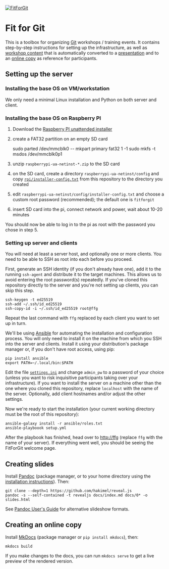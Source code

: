 [![FitForGit](https://travis-ci.org/nome/FitForGit.png)](https://travis-ci.org/nome/FitForGit)

Fit for Git
===========

This is a toolbox for organizing [Git](https://git-scm.com) workshops /
training events. It contains step-by-step instructions for setting up the
infrastructure, as well as [workshop content](docs/) that is
automatically converted to a
[presentation](http://nome.github.io/FitForGit/slides.html) and to an [online
copy](http://nome.github.io/FitForGit) as reference for participants.

Setting up the server
---------------------

### Installing the base OS on VM/workstation

We only need a minimal Linux installation and Python on both server and client.

### Installing the base OS on Raspberry PI ###

1. Download the [Raspberry PI unattended installer](https://github.com/FooDeas/raspberrypi-ua-netinst)
2. create a FAT32 partition on an empty SD card

    sudo parted /dev/mmcblk0 -- mkpart primary fat32 1 -1
    sudo mkfs -t msdos /dev/mmcblk0p1

3. unzip `raspberrypi-ua-netinst-*.zip` to the SD card
4. on the SD card, create a directory `raspberrypi-ua-netinst/config` and copy
   [`rpi/installer-config.txt`](rpi/installer-config.txt) from this repository
   to the directory you created
5. edit `raspberrypi-ua-netinst/config/installer-config.txt` and choose a
   custom root password (recommended); the default one is `fitforgit`
6. insert SD card into the pi, connect network and power, wait about 10-20 minutes

You should now be able to log in to the pi as root with the password you chose in step 5.

### Setting up server and clients ###

You will need at least a server host, and optionally one or more clients. You
need to be able to SSH as root into each before you proceed.

First, generate an SSH identity (if you don't already have one), add it to the
running `ssh-agent` and distribute it to the target machines. This allows us to
avoid entering the root password(s) repeatedly. If you've cloned this
repository directly to the server and you're not setting up clients, you can
skip this step.

    ssh-keygen -t ed25519
    ssh-add ~/.ssh/id_ed25519
    ssh-copy-id -i ~/.ssh/id_ed25519 root@ffg

Repeat the last command with `ffg` replaced by each client you want to set up
in turn.

We'll be using [Ansible](https://ansible.com) for automating the installation
and configuration process. You will only need to install it on the machine from
which you SSH into the server and clients. Install it using your distribution's
package manager or, if you don't have root access, using pip:

    pip install ansible
    export PATH=~/.local/bin:$PATH

Edit the file [`settings.ini`](settings.ini) and change `admin_pw` to a
password of your choice (unless you want to risk inquisitive participants
taking over your infrastructure). If you want to install the server on a
machine other than the one where you cloned this repository, replace
`localhost` with the name of the server. Optionally, add client hostnames
and/or adjust the other settings.

Now we're ready to start the installation (your current working directory must
be the root of this repository):

    ansible-galaxy install -r ansible/roles.txt
    ansible-playboook setup.yml

After the playbook has finished, head over to <http://ffg> (replace `ffg` with
the name of your server). If everything went well, you should be seeing the
FitForGit welcome page.

Creating slides
---------------

Install [Pandoc](https://pandoc.org) (package manager, or to your home
directory using the [installation
instructions](http://pandoc.org/installing.html)). Then:

    git clone --depth=1 https://github.com/hakimel/reveal.js
    pandoc -s --self-contained -t revealjs docs/index.md docs/0* -o slides.html

See [Pandoc User's
Guide](http://pandoc.org/MANUAL.html#producing-slide-shows-with-pandoc) for
alternative slideshow formats.

Creating an online copy
-----------------------

Install [MkDocs](http://www.mkdocs.org/) (package manager or `pip install
mkdocs`), then:

    mkdocs build

If you make changes to the docs, you can run `mkdocs serve` to get a live
preview of the rendered version.

